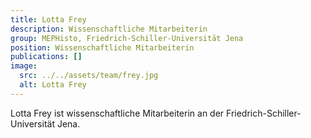 ```yaml
---
title: Lotta Frey
description: Wissenschaftliche Mitarbeiterin
group: MEPHisto, Friedrich-Schiller-Universität Jena
position: Wissenschaftliche Mitarbeiterin
publications: []
image:
  src: ../../assets/team/frey.jpg
  alt: Lotta Frey
---
```


Lotta Frey ist wissenschaftliche Mitarbeiterin an der Friedrich-Schiller-Universität Jena.

